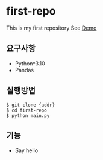 # first-repo

This is my first repository
See [Demo](https://www.naver.com)

## 요구사항

- Python^3.10
- Pandas

## 실행방법

```Shell
$ git clone {addr}
$ cd first-repo
$ python main.py
```

## 기능

- Say hello
